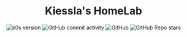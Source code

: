 <div align="center">

# Kiessla's HomeLab

![k0s version](https://img.shields.io/badge/k0s-1.23.5%2Bk0s.0-lightgrey?style=for-the-badge&logo=kubernetes&logoColor=white)
![GitHub commit activity](https://img.shields.io/github/commit-activity/m/realkiessla/homelab?style=for-the-badge)
![GitHub](https://img.shields.io/github/license/realkiessla/homelab?style=for-the-badge)
![GitHub Repo stars](https://img.shields.io/github/stars/realkiessla/homelab?style=for-the-badge)
  
</div>
